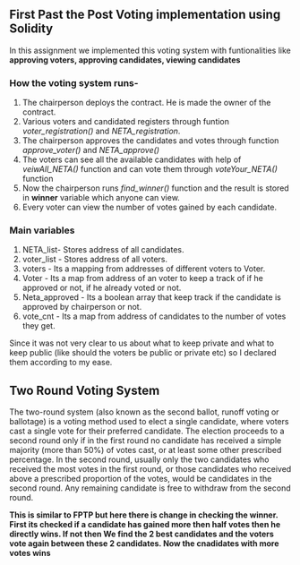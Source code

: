 ## First Past the Post Voting implementation using Solidity
In this assignment we implemented this voting system with funtionalities like **approving voters, approving candidates, viewing candidates**

### How the voting system runs-
1. The chairperson deploys the contract. He is made the owner of the contract.
2. Various voters and candidated registers through funtion *voter_registration()* and *NETA_registration*.
3. The chairperson approves the candidates and votes through function *approve_voter()* and *NETA_approve()*
4. The voters can see all the available candidates with help of *veiwAll_NETA()* function and can vote them through *voteYour_NETA()* function
5. Now the chairperson runs *find_winner()* function and the result is stored in **winner** variable which anyone can view.
6. Every voter can view the number of votes gained by each candidate. 

### Main variables

1. NETA_list- Stores address of all candidates.  
1. voter_list - Stores address of all voters.  
1. voters - Its a mapping from addresses of different voters to Voter. 
1. Voter - Its a map from address of an voter to keep a track of if he approved or not, if he already voted or not.  
1. Neta_approved - Its a boolean array that keep track if the candidate is approved by chairperson or not.  
1. vote_cnt - Its a map from address of candidates to the number of votes they get.  


Since it was not very clear to us about what to keep private and what to keep public (like should the voters be public or private etc) so I declared them according to my ease.


## Two Round Voting System
The two-round system (also known as the second ballot, runoff voting or ballotage) is a voting method used to elect a single candidate, where voters cast a single vote for their preferred candidate. The election proceeds to a second round only if in the first round no candidate has received a simple majority (more than 50%) of votes cast, or at least some other prescribed percentage. In the second round, usually only the two candidates who received the most votes in the first round, or those candidates who received above a prescribed proportion of the votes, would be candidates in the second round. Any remaining candidate is free to withdraw from the second round. 

**This is similar to FPTP but here there is change in checking the winner. First its checked if a candidate has gained more then half votes then he directly wins. If not then We find the 2 best candidates and the voters vote again between these 2 candidates. Now the cnadidates with more votes wins**
